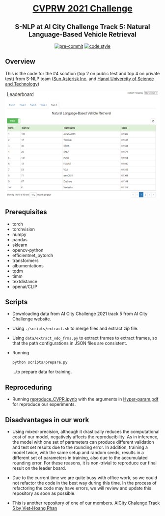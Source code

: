 <div align="center">

# [CVPRW 2021 Challenge](https://www.aicitychallenge.org/)

## S-NLP at AI City Challenge Track 5: Natural Language-Based Vehicle Retrieval

[![pre-commit](https://img.shields.io/badge/pre--commit-enabled-brightgreen?logo=pre-commit&logoColor=white)](https://github.com/pre-commit/pre-commit)
[![code style](https://img.shields.io/badge/code%20style-black-000000.svg)](https://github.com/psf/black)

</div>

## Overview

This is the code for the #4 solution (top 2 on public test and top 4 on private test) from S-NLP team ([Sun Asterisk Inc](https://sun-asterisk.com/). and [Hanoi Univercity of Science and Technology](https://www.hust.edu.vn/))


<div align="center">
<img src="assets/leaderboard.png" alt="Track 4 private leader board" width="600" height="350">
</div>

## Prerequisites

- torch
- torchvision
- numpy
- pandas
- sklearn
- opencv-python
- efficientnet_pytorch
- transformers
- albumentations
- tqdm
- timm
- textdistance
- openai/CLIP

## Scripts

+ Downloading data from AI City Challenge 2021 track 5 from AI City Challenge website.
+ Using `./scripts/extract.sh` to merge files and extract zip file.
+ Using `data/extract_vdo_frms.py` to extract frames to extract frames, so that the path configurations in JSON files are consistent.

+ Running
    ```python
    python scripts/prepare.py 
    ```
    ...to prepare data for training.
## Reproceduring

- Running [reproduce_CVPR.ipynb](./reproduce_CVPR.ipynb) with the arguments in [Hyper-param.pdf](./Hyper-param.pdf) for reproduce our experiments.

## Disadvantages in our work
+ Using mixed-precision, although it drastically reduces the computational cost of our model, negatively affects the reproducibility. As in inference, the model with one set of parameters can produce different validation and test set results due to the rounding error. In addition, training a model twice, with the same setup and random seeds, results in a different set of parameters in training, also due to the accumulated rounding error. For these reasons, it is non-trivial to reproduce our final result on the leader board.

+ Due to the current time we are quite busy with office work, so we could not refactor the code in the best way during this time. In the process of refactoring the code may have errors, we will review and update this repository as soon as possible.
+ This is another repository of one of our members. [AICity Chalenge Track 5 by Viet-Hoang Phan](https://github.com/VietHoang1512/CVPR-track-5)
